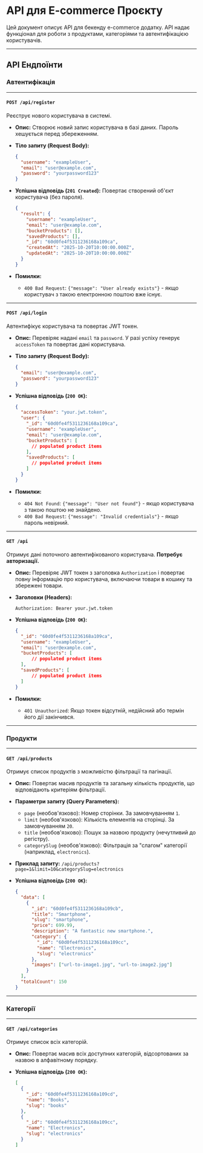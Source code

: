 # API для E-commerce Проєкту

Цей документ описує API для бекенду e-commerce додатку. API надає функціонал для роботи з продуктами, категоріями та автентифікацією користувачів.

---

## API Ендпоїнти

### Автентифікація

---

#### `POST /api/register`

Реєструє нового користувача в системі.

* **Опис:** Створює новий запис користувача в базі даних. Пароль хешується перед збереженням.
* **Тіло запиту (Request Body):**

    ```json
    {
      "username": "exampleUser",
      "email": "user@example.com",
      "password": "yourpassword123"
    }
    ```

* **Успішна відповідь (`201 Created`):** Повертає створений об'єкт користувача (без пароля).

    ```json
    {
      "result": {
        "username": "exampleUser",
        "email": "user@example.com",
        "bucketProducts": [],
        "savedProducts": [],
        "_id": "60d0fe4f5311236168a109ca",
        "createdAt": "2025-10-20T10:00:00.000Z",
        "updatedAt": "2025-10-20T10:00:00.000Z"
      }
    }
    ```

* **Помилки:**
    * `400 Bad Request`: `{"message": "User already exists"}` - якщо користувач з такою електронною поштою вже існує.

---

#### `POST /api/login`

Автентифікує користувача та повертає JWT токен.

* **Опис:** Перевіряє надані `email` та `password`. У разі успіху генерує `accessToken` та повертає дані користувача.
* **Тіло запиту (Request Body):**

    ```json
    {
      "email": "user@example.com",
      "password": "yourpassword123"
    }
    ```

* **Успішна відповідь (`200 OK`):**

    ```json
    {
      "accessToken": "your.jwt.token",
      "user": {
        "_id": "60d0fe4f5311236168a109ca",
        "username": "exampleUser",
        "email": "user@example.com",
        "bucketProducts": [
          // populated product items      
        ],
        "savedProducts": [      
          // populated product items
        ]
      }
    }
    ```

* **Помилки:**
    * `404 Not Found`: `{"message": "User not found"}` - якщо користувача з такою поштою не знайдено.
    * `400 Bad Request`: `{"message": "Invalid credentials"}` - якщо пароль невірний.

---

#### `GET /api`

Отримує дані поточного автентифікованого користувача. **Потребує авторизації.**

* **Опис:** Перевіряє JWT токен з заголовка `Authorization` і повертає повну інформацію про користувача, включаючи товари в кошику та збережені товари.
* **Заголовки (Headers):**

    ```
    Authorization: Bearer your.jwt.token
    ```

* **Успішна відповідь (`200 OK`):**

    ```json
    {
      "_id": "60d0fe4f5311236168a109ca",
      "username": "exampleUser",
      "email": "user@example.com",
      "bucketProducts": [
          // populated product items
      ],
      "savedProducts": [
          // populated product items
      ]
    }
    ```

* **Помилки:**
    * `401 Unauthorized`: Якщо токен відсутній, недійсний або термін його дії закінчився.

---

### Продукти

---

#### `GET /api/products`

Отримує список продуктів з можливістю фільтрації та пагінації.

* **Опис:** Повертає масив продуктів та загальну кількість продуктів, що відповідають критеріям фільтрації.
* **Параметри запиту (Query Parameters):**
    * `page` (необов'язково): Номер сторінки. За замовчуванням `1`.
    * `limit` (необов'язково): Кількість елементів на сторінці. За замовчуванням `20`.
    * `title` (необов'язково): Пошук за назвою продукту (нечутливий до регістру).
    * `categorySlug` (необов'язково): Фільтрація за "слагом" категорії (наприклад, `electronics`).
* **Приклад запиту:** `/api/products?page=1&limit=10&categorySlug=electronics`
* **Успішна відповідь (`200 OK`):**

    ```json
    {
      "data": [
        {
          "_id": "60d0fe4f5311236168a109cb",
          "title": "Smartphone",
          "slug": "smartphone",
          "price": 699.99,
          "description": "A fantastic new smartphone.",
          "category": {
            "_id": "60d0fe4f5311236168a109cc",
            "name": "Electronics",
            "slug": "electronics"
          },
          "images": ["url-to-image1.jpg", "url-to-image2.jpg"]
        }
      ],
      "totalCount": 150
    }
    ```

---

### Категорії

---

#### `GET /api/categories`

Отримує список всіх категорій.

* **Опис:** Повертає масив всіх доступних категорій, відсортованих за назвою в алфавітному порядку.
* **Успішна відповідь (`200 OK`):**

    ```json
    [
      {
        "_id": "60d0fe4f5311236168a109cd",
        "name": "Books",
        "slug": "books"
      },
      {
        "_id": "60d0fe4f5311236168a109cc",
        "name": "Electronics",
        "slug": "electronics"
      }
    ]
    ```
